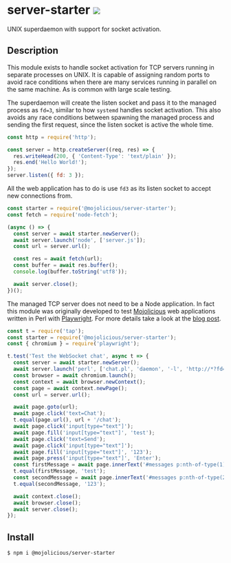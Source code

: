 # server-starter [![](https://github.com/mojolicious/server-starter/workflows/test/badge.svg)](https://github.com/mojolicious/server-starter/actions)

  UNIX superdaemon with support for socket activation.

## Description

  This module exists to handle socket activation for TCP servers running in separate processes on UNIX. It is capable of
  assigning random ports to avoid race conditions when there are many services running in parallel on the same machine.
  As is common with large scale testing.
  
  The superdaemon will create the listen socket and pass it to the managed process as `fd=3`, similar to how `systemd`
  handles socket activation. This also avoids any race conditions between spawning the managed process and sending the
  first request, since the listen socket is active the whole time.

```js
const http = require('http');

const server = http.createServer((req, res) => {
  res.writeHead(200, { 'Content-Type': 'text/plain' });
  res.end('Hello World!');
});
server.listen({ fd: 3 });
```

  All the web application has to do is use `fd3` as its listen socket to accept new connections from.

```js
const starter = require('@mojolicious/server-starter');
const fetch = require('node-fetch');

(async () => {
  const server = await starter.newServer();
  await server.launch('node', ['server.js']);
  const url = server.url();

  const res = await fetch(url);
  const buffer = await res.buffer();
  console.log(buffer.toString('utf8'));

  await server.close();
})();
```

  The managed TCP server does not need to be a Node application. In fact this module was originally developed to test
  [Mojolicious](https://mojolicious.org) web applications written in Perl with [Playwright](https://playwright.dev). For
  more details take a look at the [blog post](https://dev.to/kraih/playwright-and-mojolicious-21hn).

```js
const t = require('tap');
const starter = require('@mojolicious/server-starter');
const { chromium } = require('playwright');

t.test('Test the WebSocket chat', async t => {
  const server = await starter.newServer();
  await server.launch('perl', ['chat.pl', 'daemon', '-l', 'http://*?fd=3']);
  const browser = await chromium.launch();
  const context = await browser.newContext();
  const page = await context.newPage();
  const url = server.url();

  await page.goto(url);
  await page.click('text=Chat');
  t.equal(page.url(), url + '/chat');
  await page.click('input[type="text"]');
  await page.fill('input[type="text"]', 'test');
  await page.click('text=Send');
  await page.click('input[type="text"]');
  await page.fill('input[type="text"]', '123');
  await page.press('input[type="text"]', 'Enter');
  const firstMessage = await page.innerText('#messages p:nth-of-type(1)');
  t.equal(firstMessage, 'test');
  const secondMessage = await page.innerText('#messages p:nth-of-type(2)');
  t.equal(secondMessage, '123');

  await context.close();
  await browser.close();
  await server.close();
});
```

## Install

    $ npm i @mojolicious/server-starter
